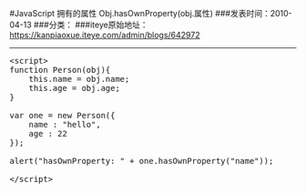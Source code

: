 #JavaScript 拥有的属性 Obj.hasOwnProperty(obj.属性)
###发表时间：2010-04-13
###分类：
###iteye原始地址：<a href="https://kanpiaoxue.iteye.com/admin/blogs/642972" target="_blank">https://kanpiaoxue.iteye.com/admin/blogs/642972</a>

---

<pre name="code" class="js">&lt;script&gt;
function Person(obj){
	this.name = obj.name;
	this.age = obj.age;
}

var one = new Person({
	name : "hello",
	age : 22
});

alert("hasOwnProperty: " + one.hasOwnProperty("name"));

&lt;/script&gt;</pre>
<p>&nbsp;</p>